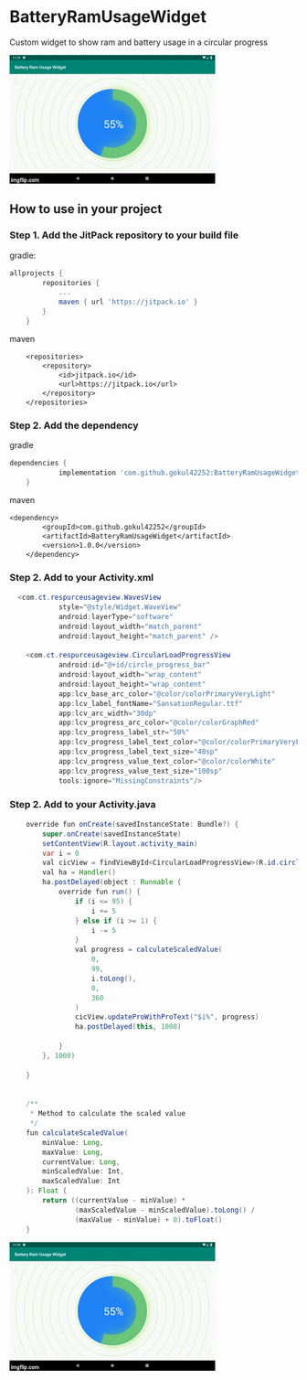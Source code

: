 # BatteryRamUsageWidget
Custom widget to show ram and battery usage in a circular progress


![Alt Text](https://github.com/gokul42252/BatteryRamUsageWidget/blob/master/usage.gif)


## How to use in your project

### Step 1. Add the JitPack repository to your build file

gradle:
```gradle
allprojects {
		repositories {
			...
			maven { url 'https://jitpack.io' }
		}
	}
```
maven
```maven
	<repositories>
		<repository>
		    <id>jitpack.io</id>
		    <url>https://jitpack.io</url>
		</repository>
	</repositories>
```
### Step 2. Add the dependency

gradle
```gradle
dependencies {
	        implementation 'com.github.gokul42252:BatteryRamUsageWidget:1.0.0'
	}
```
maven
```maven
<dependency>
	    <groupId>com.github.gokul42252</groupId>
	    <artifactId>BatteryRamUsageWidget</artifactId>
	    <version>1.0.0</version>
	</dependency>
```

### Step 2. Add to your Activity.xml
```java
  <com.ct.respurceusageview.WavesView
            style="@style/Widget.WaveView"
            android:layerType="software"
            android:layout_width="match_parent"
            android:layout_height="match_parent" />

    <com.ct.respurceusageview.CircularLoadProgressView
            android:id="@+id/circle_progress_bar"
            android:layout_width="wrap_content"
            android:layout_height="wrap_content"
            app:lcv_base_arc_color="@color/colorPrimaryVeryLight"
            app:lcv_label_fontName="SansationRegular.ttf"
            app:lcv_arc_width="30dp"
            app:lcv_progress_arc_color="@color/colorGraphRed"
            app:lcv_progress_label_str="50%"
            app:lcv_progress_label_text_color="@color/colorPrimaryVeryLight"
            app:lcv_progress_label_text_size="40sp"
            app:lcv_progress_value_text_color="@color/colorWhite"
            app:lcv_progress_value_text_size="100sp"
            tools:ignore="MissingConstraints"/>
```

### Step 2. Add to your Activity.java

```java
    override fun onCreate(savedInstanceState: Bundle?) {
        super.onCreate(savedInstanceState)
        setContentView(R.layout.activity_main)
        var i = 0
        val cicView = findViewById<CircularLoadProgressView>(R.id.circle_progress_bar)
        val ha = Handler()
        ha.postDelayed(object : Runnable {
            override fun run() {
                if (i <= 95) {
                    i += 5
                } else if (i >= 1) {
                    i -= 5
                }
                val progress = calculateScaledValue(
                    0,
                    99,
                    i.toLong(),
                    0,
                    360
                )
                cicView.updateProWithProText("$i%", progress)
                ha.postDelayed(this, 1000)

            }
        }, 1000)

    }


    /**
     * Method to calculate the scaled value
     */
    fun calculateScaledValue(
        minValue: Long,
        maxValue: Long,
        currentValue: Long,
        minScaledValue: Int,
        maxScaledValue: Int
    ): Float {
        return ((currentValue - minValue) *
                (maxScaledValue - minScaledValue).toLong() /
                (maxValue - minValue) + 0).toFloat()
    }
```
![Alt Text](https://github.com/gokul42252/BatteryRamUsageWidget/blob/master/usage.gif)
